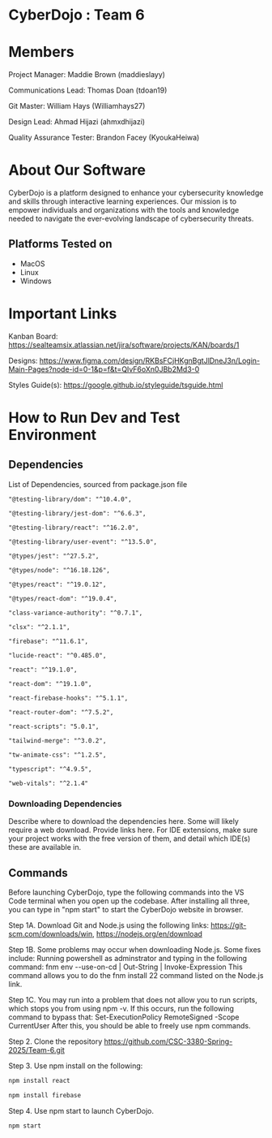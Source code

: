 # CyberDojo : Team 6
# Members
Project Manager: Maddie Brown (maddieslayy)

Communications Lead: Thomas Doan (tdoan19)

Git Master: William Hays (Williamhays27)

Design Lead: Ahmad Hijazi (ahmxdhijazi)

Quality Assurance Tester: Brandon Facey (KyoukaHeiwa)

# About Our Software

CyberDojo is a platform designed to enhance your cybersecurity
knowledge and skills through interactive learning experiences.
Our mission is to empower individuals and organizations with the
tools and knowledge needed to navigate the ever-evolving
landscape of cybersecurity threats.

## Platforms Tested on
- MacOS
- Linux
- Windows

# Important Links
Kanban Board: https://sealteamsix.atlassian.net/jira/software/projects/KAN/boards/1

Designs: https://www.figma.com/design/RKBsFCjHKgnBgtJlDneJ3n/Login-Main-Pages?node-id=0-1&p=f&t=QIvF6oXn0JBb2Md3-0

Styles Guide(s): https://google.github.io/styleguide/tsguide.html

# How to Run Dev and Test Environment

## Dependencies
List of Dependencies, sourced from package.json file

    "@testing-library/dom": "^10.4.0",

    "@testing-library/jest-dom": "^6.6.3",

    "@testing-library/react": "^16.2.0",

    "@testing-library/user-event": "^13.5.0",

    "@types/jest": "^27.5.2",

    "@types/node": "^16.18.126",

    "@types/react": "^19.0.12",

    "@types/react-dom": "^19.0.4",

    "class-variance-authority": "^0.7.1",

    "clsx": "^2.1.1",

    "firebase": "^11.6.1",

    "lucide-react": "^0.485.0",

    "react": "^19.1.0",

    "react-dom": "^19.1.0",

    "react-firebase-hooks": "^5.1.1",

    "react-router-dom": "^7.5.2",

    "react-scripts": "5.0.1",

    "tailwind-merge": "^3.0.2",

    "tw-animate-css": "^1.2.5",

    "typescript": "^4.9.5",

    "web-vitals": "^2.1.4"

### Downloading Dependencies
Describe where to download the dependencies here. Some will likely require a web download. Provide links here. For IDE extensions, make sure your project works with the free version of them, and detail which IDE(s) these are available in. 

## Commands
Before launching CyberDojo, type the following commands into the VS Code terminal when you open up the codebase. After installing all three, you can type in "npm start" to start the CyberDojo website in browser.

Step 1A. Download Git and Node.js using the following links: https://git-scm.com/downloads/win, https://nodejs.org/en/download

Step 1B. Some problems may occur when downloading Node.js. Some fixes include: Running powershell as adminstrator and typing in the following command: fnm env --use-on-cd | Out-String | Invoke-Expression
This command allows you to do the fnm install 22 command listed on the Node.js link.

Step 1C. You may run into a problem that does not allow you to run scripts, which stops you from using npm -v.
If this occurs, run the following command to bypass that: Set-ExecutionPolicy RemoteSigned -Scope CurrentUser 
After this, you should be able to freely use npm commands.

Step 2. Clone the repository https://github.com/CSC-3380-Spring-2025/Team-6.git 

Step 3. Use npm install on the following:

```sh
npm install react
```

```sh
npm install firebase
```

Step 4. Use npm start to launch CyberDojo.

```sh
npm start
```
